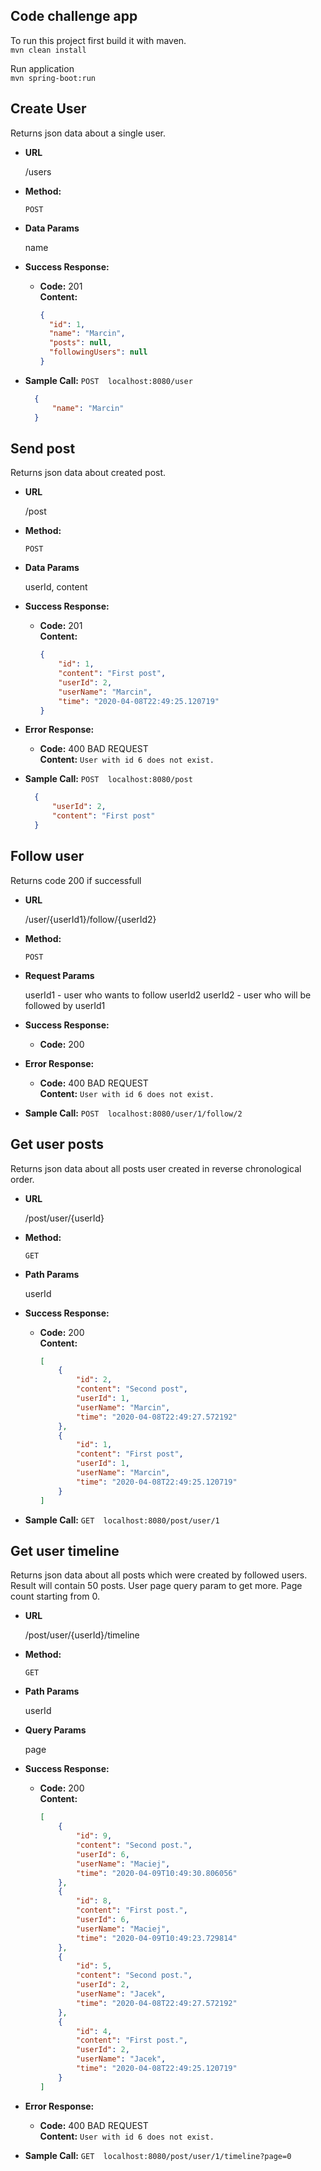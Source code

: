 **Code challenge app**
----

To run this project first build it with maven.  
`mvn clean install`

Run application  
`mvn spring-boot:run`

**Create User**
----
  Returns json data about a single user.

* **URL**

  /users

* **Method:**

  `POST`
  
* **Data Params**

  name

* **Success Response:**

  * **Code:** 201 <br />
    **Content:** 
    ```json
    {
      "id": 1,
      "name": "Marcin",
      "posts": null,
      "followingUsers": null
    }
    ```
 
* **Sample Call:**
`POST  localhost:8080/user`
  ```json
    {
    	"name": "Marcin"
    }
  ```

**Send post**
----
  Returns json data about created post.

* **URL**

  /post

* **Method:**

  `POST`
  
* **Data Params**

  userId,
  content

* **Success Response:**

  * **Code:** 201 <br />
    **Content:** 
    ```json
    {
        "id": 1,
        "content": "First post",
        "userId": 2,
        "userName": "Marcin",
        "time": "2020-04-08T22:49:25.120719"
    }
    ```
* **Error Response:**

  * **Code:** 400 BAD REQUEST <br />
    **Content:** `User with id 6 does not exist.`
     
* **Sample Call:**
`POST  localhost:8080/post`
  ```json
    {
    	"userId": 2,
    	"content": "First post"
    }
  ```
  
**Follow user**
----
  Returns code 200 if successfull

* **URL**

  /user/{userId1}/follow/{userId2}

* **Method:**

  `POST`
  
* **Request Params**
    
  userId1 - user who wants to follow userId2
  userId2 - user who will be followed by userId1

* **Success Response:**

  * **Code:** 200 <br />
* **Error Response:**

  * **Code:** 400 BAD REQUEST <br />
    **Content:** `User with id 6 does not exist.`
     
* **Sample Call:**
`POST  localhost:8080/user/1/follow/2`

**Get user posts**
----
  Returns json data about all posts user created in reverse chronological order.

* **URL**

  /post/user/{userId}

* **Method:**

  `GET`
  
* **Path Params**

  userId

* **Success Response:**

  * **Code:** 200 <br />
    **Content:** 
    ```json
    [
        {
            "id": 2,
            "content": "Second post",
            "userId": 1,
            "userName": "Marcin",
            "time": "2020-04-08T22:49:27.572192"
        },
        {
            "id": 1,
            "content": "First post",
            "userId": 1,
            "userName": "Marcin",
            "time": "2020-04-08T22:49:25.120719"
        }
    ]
    ```
     
* **Sample Call:**
`GET  localhost:8080/post/user/1`

**Get user timeline**
----
  Returns json data about all posts which were created by followed users. Result will contain 50 posts. User page query param to get more. Page count starting from 0.

* **URL**

  /post/user/{userId}/timeline

* **Method:**

  `GET`
  
* **Path Params**

  userId

* **Query Params**

  page

* **Success Response:**

  * **Code:** 200 <br />
    **Content:** 
    ```json
    [
        {
            "id": 9,
            "content": "Second post.",
            "userId": 6,
            "userName": "Maciej",
            "time": "2020-04-09T10:49:30.806056"
        },
        {
            "id": 8,
            "content": "First post.",
            "userId": 6,
            "userName": "Maciej",
            "time": "2020-04-09T10:49:23.729814"
        },
        {
            "id": 5,
            "content": "Second post.",
            "userId": 2,
            "userName": "Jacek",
            "time": "2020-04-08T22:49:27.572192"
        },
        {
            "id": 4,
            "content": "First post.",
            "userId": 2,
            "userName": "Jacek",
            "time": "2020-04-08T22:49:25.120719"
        }
    ]
    ```
* **Error Response:**

  * **Code:** 400 BAD REQUEST <br />
    **Content:** `User with id 6 does not exist.`
         
* **Sample Call:**
`GET  localhost:8080/post/user/1/timeline?page=0`